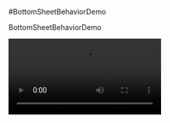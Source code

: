 #BottomSheetBehaviorDemo

BottomSheetBehaviorDemo

![device-2016-12-15-101219](/captures/device-2016-12-15-101219.mp4)